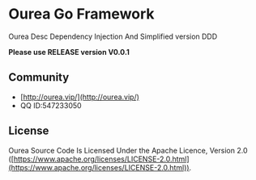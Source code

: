 # Ourea Go Framework
Ourea Desc Dependency Injection And Simplified version DDD

**Please use RELEASE version V0.0.1**

## Community

* [http://ourea.vip/](http://ourea.vip/)
* QQ ID:547233050

## License

Ourea Source Code Is Licensed Under the Apache Licence, Version 2.0
([https://www.apache.org/licenses/LICENSE-2.0.html](https://www.apache.org/licenses/LICENSE-2.0.html)).